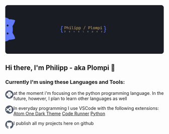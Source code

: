<img src="https://github.com/Plompi/Plompi/blob/master/assets/GitHubBanner2.png">

## Hi there, I'm Philipp - aka Plompi 👋

### Currently I'm using these Languages and Tools:

<img align="left" height="26" width="26" src="https://github.com/Plompi/Plompi/blob/master/assets/1.png" />at the moment i'm focusing on the python programming language. In the future, however, I plan to learn other languages as well

<img align="left" height="26" width="26" src="https://github.com/Plompi/Plompi/blob/master/assets/3.png" />In everyday programming I use VSCode with the following extensions: 
[Atom One Dark Theme](https://marketplace.visualstudio.com/items?itemName=akamud.vscode-theme-onedark) 
[Code Runner](https://marketplace.visualstudio.com/items?itemName=formulahendry.code-runner) 
[Python](https://marketplace.visualstudio.com/items?itemName=ms-python.python)

<img align="left" height="26" width="26" src="https://github.com/Plompi/Plompi/blob/master/assets/4.png" />I publish all my projects here on github
